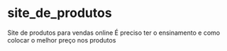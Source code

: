 # site_de_produtos
Site de produtos para vendas online
É preciso ter o ensinamento e como colocar o melhor preço nos produtos
